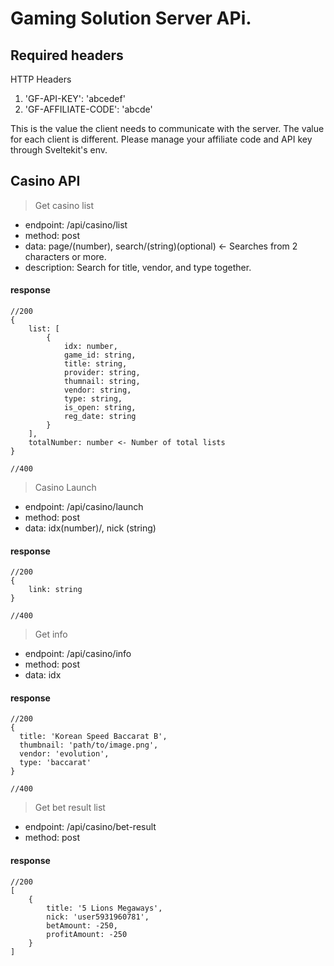 # Gaming Solution Server APi.
## Required headers
HTTP Headers
1. 'GF-API-KEY': 'abcedef'
2. 'GF-AFFILIATE-CODE': 'abcde'

This is the value the client needs to communicate with the server.
The value for each client is different.
Please manage your affiliate code and API key through Sveltekit's env.

## Casino API
> Get casino list
- endpoint: /api/casino/list
- method: post
- data: page/(number), search/(string)(optional) <- Searches from 2 characters or more.
- description: Search for title, vendor, and type together.

#### response
````
//200
{
    list: [
        {
            idx: number,
            game_id: string,
            title: string,
            provider: string,
            thumnail: string,
            vendor: string,
            type: string,
            is_open: string,
            reg_date: string
        }
    ],
    totalNumber: number <- Number of total lists
}

//400
````

> Casino Launch
- endpoint: /api/casino/launch
- method: post
- data: idx(number)/, nick (string)

#### response
````
//200
{
    link: string
}

//400
````

> Get info
- endpoint: /api/casino/info
- method: post
- data: idx

#### response
````
//200
{
  title: 'Korean Speed Baccarat B',
  thumbnail: 'path/to/image.png',
  vendor: 'evolution',
  type: 'baccarat'
}

//400
````

> Get bet result list
- endpoint: /api/casino/bet-result
- method: post

#### response
````
//200
[
    {
        title: '5 Lions Megaways', 
        nick: 'user5931960781', 
        betAmount: -250, 
        profitAmount: -250
    }
]
````